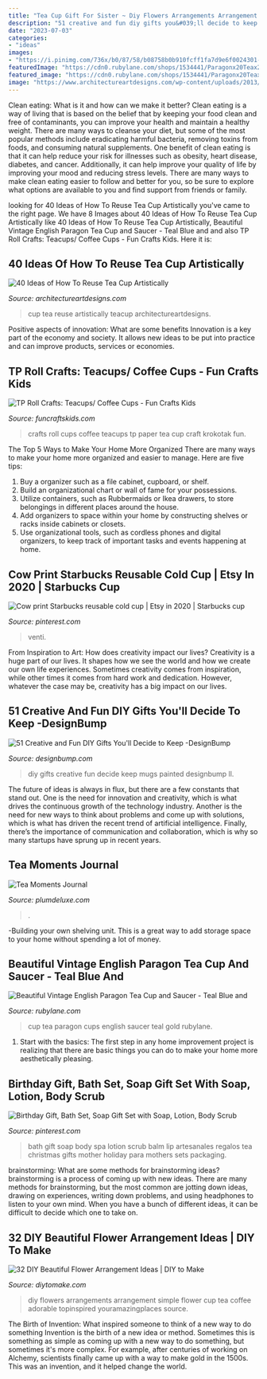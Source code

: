 ```yaml
---
title: "Tea Cup Gift For Sister ~ Diy Flowers Arrangements Arrangement Simple Flower Cup Tea Coffee Adorable Topinspired Youramazingplaces Source"
description: "51 creative and fun diy gifts you&#039;ll decide to keep -designbump"
date: "2023-07-03"
categories:
- "ideas"
images:
- "https://i.pinimg.com/736x/b0/87/58/b08758b0b910fcff1fa7d9e6f0024301--green-tea-bath-lip-scrubs.jpg"
featuredImage: "https://cdn0.rubylane.com/shops/1534441/Paragonx20Teax20Cupsx20160117.1L.jpg"
featured_image: "https://cdn0.rubylane.com/shops/1534441/Paragonx20Teax20Cupsx20160117.1L.jpg"
image: "https://www.architectureartdesigns.com/wp-content/uploads/2013/04/teacup-ArchitectureArtDesigns-1.jpg"
---
```



Clean eating: What is it and how can we make it better?
Clean eating is a way of living that is based on the belief that by keeping your food clean and free of contaminants, you can improve your health and maintain a healthy weight. There are many ways to cleanse your diet, but some of the most popular methods include eradicating harmful bacteria, removing toxins from foods, and consuming natural supplements.
One benefit of clean eating is that it can help reduce your risk for illnesses such as obesity, heart disease, diabetes, and cancer. Additionally, it can help improve your quality of life by improving your mood and reducing stress levels. There are many ways to make clean eating easier to follow and better for you, so be sure to explore what options are available to you and find support from friends or family.

	

		
looking for 40 Ideas of How To Reuse Tea Cup Artistically you've came to the right page. We have 8 Images about 40 Ideas of How To Reuse Tea Cup Artistically like 40 Ideas of How To Reuse Tea Cup Artistically, Beautiful Vintage English Paragon Tea Cup and Saucer - Teal Blue and and also TP Roll Crafts: Teacups/ Coffee Cups - Fun Crafts Kids. Here it is:
		
    
## 40 Ideas Of How To Reuse Tea Cup Artistically

<img loading=lazy src="https://www.architectureartdesigns.com/wp-content/uploads/2013/04/teacup-ArchitectureArtDesigns-1.jpg" onerror="this.onerror=null;this.src='https://tse2.mm.bing.net/th?id=OIP.QI4eA7nRpIm_BAh6O_ZlwgAAAA&amp;pid=15.1';" alt="40 Ideas of How To Reuse Tea Cup Artistically">

_Source: architectureartdesigns.com_

>cup tea reuse artistically teacup architectureartdesigns. 

	

Positive aspects of innovation: What are some benefits
Innovation is a key part of the economy and society. It allows new ideas to be put into practice and can improve products, services or economies.

    
## TP Roll Crafts: Teacups/ Coffee Cups - Fun Crafts Kids

<img loading=lazy src="http://funcraftskids.com/wp-content/uploads/2014/05/TP-Roll-Crafts-Teacups.jpg" onerror="this.onerror=null;this.src='https://tse2.mm.bing.net/th?id=OIP.WEC3lV5c3Vpee5Wpn4-W5AHaKG&amp;pid=15.1';" alt="TP Roll Crafts: Teacups/ Coffee Cups - Fun Crafts Kids">

_Source: funcraftskids.com_

>crafts roll cups coffee teacups tp paper tea cup craft krokotak fun. 

	

The Top 5 Ways to Make Your Home More Organized
There are many ways to make your home more organized and easier to manage. Here are five tips: 
1. Buy a organizer such as a file cabinet, cupboard, or shelf. 
2. Build an organizational chart or wall of fame for your possessions. 
3. Utilize containers, such as Rubbermaids or Ikea drawers, to store belongings in different places around the house. 
4. Add organizers to space within your home by constructing shelves or racks inside cabinets or closets. 
5. Use organizational tools, such as cordless phones and digital organizers, to keep track of important tasks and events happening at home.

    
## Cow Print Starbucks Reusable Cold Cup | Etsy In 2020 | Starbucks Cup

<img loading=lazy src="https://i.pinimg.com/736x/d2/ac/86/d2ac86bcee3486e8be463064f03f31ec.jpg" onerror="this.onerror=null;this.src='https://tse2.mm.bing.net/th?id=OIP.UsH-Go8vsec1Cnlf-FdE6AHaJ3&amp;pid=15.1';" alt="Cow print Starbucks reusable cold cup | Etsy in 2020 | Starbucks cup">

_Source: pinterest.com_

>venti. 

	

From Inspiration to Art: How does creativity impact our lives?
Creativity is a huge part of our lives. It shapes how we see the world and how we create our own life experiences. Sometimes creativity comes from inspiration, while other times it comes from hard work and dedication. However, whatever the case may be, creativity has a big impact on our lives.

    
## 51 Creative And Fun DIY Gifts You&#039;ll Decide To Keep -DesignBump

<img loading=lazy src="http://cdn.designbump.com/wp-content/uploads/2014/11/diy-gifts-002.jpg" onerror="this.onerror=null;this.src='https://tse3.mm.bing.net/th?id=OIP.BQqQON9bV8Q47NoLi--WhgHaLH&amp;pid=15.1';" alt="51 Creative and Fun DIY Gifts You&#039;ll Decide to Keep -DesignBump">

_Source: designbump.com_

>diy gifts creative fun decide keep mugs painted designbump ll. 

	

The future of ideas is always in flux, but there are a few constants that stand out. One is the need for innovation and creativity, which is what drives the continuous growth of the technology industry. Another is the need for new ways to think about problems and come up with solutions, which is what has driven the recent trend of artificial intelligence. Finally, there’s the importance of communication and collaboration, which is why so many startups have sprung up in recent years.

    
## Tea Moments Journal

<img loading=lazy src="https://plumdeluxe.com/wp-content/uploads/2015/02/tea-tasting-notes.png" onerror="this.onerror=null;this.src='https://tse2.mm.bing.net/th?id=OIP.uoNGdZO-WKncbL_HwYsqmAAAAA&amp;pid=15.1';" alt="Tea Moments Journal">

_Source: plumdeluxe.com_

>. 

	

-Building your own shelving unit. This is a great way to add storage space to your home without spending a lot of money.

    
## Beautiful Vintage English Paragon Tea Cup And Saucer - Teal Blue And

<img loading=lazy src="https://cdn0.rubylane.com/shops/1534441/Paragonx20Teax20Cupsx20160117.1L.jpg" onerror="this.onerror=null;this.src='https://tse4.mm.bing.net/th?id=OIP.zClAvFYyk2UmbVO19iRKtgHaHa&amp;pid=15.1';" alt="Beautiful Vintage English Paragon Tea Cup and Saucer - Teal Blue and">

_Source: rubylane.com_

>cup tea paragon cups english saucer teal gold rubylane. 

	

1. Start with the basics: The first step in any home improvement project is realizing that there are basic things you can do to make your home more aesthetically pleasing.

    
## Birthday Gift, Bath Set, Soap Gift Set With Soap, Lotion, Body Scrub

<img loading=lazy src="https://i.pinimg.com/736x/b0/87/58/b08758b0b910fcff1fa7d9e6f0024301--green-tea-bath-lip-scrubs.jpg" onerror="this.onerror=null;this.src='https://tse1.mm.bing.net/th?id=OIP.J2t52HJCXNuc2h8EA6c0QAHaJ3&amp;pid=15.1';" alt="Birthday Gift, Bath Set, Soap Gift Set with Soap, Lotion, Body Scrub">

_Source: pinterest.com_

>bath gift soap body spa lotion scrub balm lip artesanales regalos tea christmas gifts mother holiday para mothers sets packaging. 

	

brainstorming: What are some methods for brainstorming ideas?
brainstorming is a process of coming up with new ideas. There are many methods for brainstorming, but the most common are jotting down ideas, drawing on experiences, writing down problems, and using headphones to listen to your own mind. When you have a bunch of different ideas, it can be difficult to decide which one to take on.

    
## 32 DIY Beautiful Flower Arrangement Ideas | DIY To Make

<img loading=lazy src="http://www.diytomake.com/wp-content/uploads/2016/08/flowers-in-a-coffee-cup.jpg" onerror="this.onerror=null;this.src='https://tse2.mm.bing.net/th?id=OIP.-_JPj47qbZUXpQgFQfL-fgHaLH&amp;pid=15.1';" alt="32 DIY Beautiful Flower Arrangement Ideas | DIY to Make">

_Source: diytomake.com_

>diy flowers arrangements arrangement simple flower cup tea coffee adorable topinspired youramazingplaces source. 

	

The Birth of Invention: What inspired someone to think of a new way to do something
Invention is the birth of a new idea or method. Sometimes this is something as simple as coming up with a new way to do something, but sometimes it's more complex. For example, after centuries of working on Alchemy, scientists finally came up with a way to make gold in the 1500s. This was an invention, and it helped change the world.

